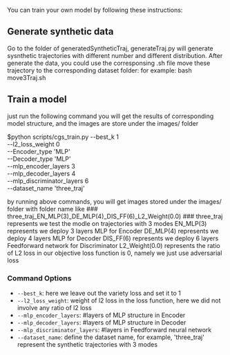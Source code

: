 You can train your own model by following these instructions:


## Generate synthetic data
Go to the folder of generatedSyntheticTraj, generateTraj.py will generate sysnthetic trajectories with different number and different distribution. After generate the data, you could use the corresponsing .sh file move these trajectory to the corresponding dataset folder:
for example: bash move3Traj.sh

## Train a model
just run the following command you will get the results of corresponding model structure, and the images are store under the images/ folder 

$python scripts/cgs_train.py --best_k 1 \
--l2_loss_weight 0 \
--Encoder_type 'MLP' \
--Decoder_type 'MLP' \
--mlp_encoder_layers 3 \
--mlp_decoder_layers 4 \
--mlp_discriminator_layers 6 \
--dataset_name 'three_traj'

by running above commands, you will get images stored under the images/ folder with folder name like ### three_traj_EN_MLP(3)_DE_MLP(4)_DIS_FF(6)_L2_Weight(0.0) ###
three_traj represents we test the modle on trajectories with 3 modes
EN_MLP(3) represents we deploy 3 layers MLP for Encoder
DE_MLP(4) represents we deploy 4 layers MLP for Decoder
DIS_FF(6) represents we deploy 6 layers Feedforward network for Discriminator
L2_Weight(0.0) represents the ratio of L2 loss in our objective loss function is 0, namely we just use adversarial loss


### Command Options

- `--best_k`: here we leave out the variety loss and set it to 1
- `--l2_loss_weight`: weight of l2 loss in the loss function, here we did not involve any ratio of l2 loss
- `--mlp_encoder_layers`: #layers of MLP structure in Encoder
- `--mlp_decoder_layers`: #layers of MLP structure in Decoder
- `--mlp_discriminator_layers`: #layers in Feedforward neural network
- `--dataset_name`: define the dataset name, for example, 'three_traj' represent the synthetic trajectories with 3 modes





